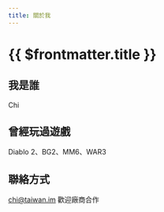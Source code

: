 ```yaml
---
title: 關於我
---
```


# {{ $frontmatter.title }}

## 我是誰

Chi

## 曾經玩過遊戲

Diablo 2、BG2、MM6、WAR3

## 聯絡方式

chi@taiwan.im 歡迎廠商合作

